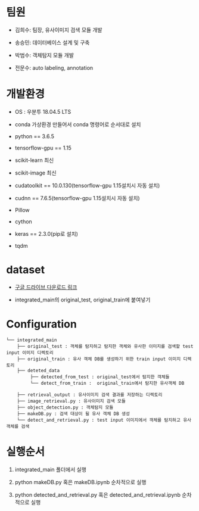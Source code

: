 
# 팀원

- 김희수: 팀장, 유사이미지 검색 모듈 개발

- 송승민: 데이터베이스 설계 및 구축

- 박범수: 객체탐지 모듈 개발

- 전문수: auto labeling, annotation

# 개발환경

- OS : 우분투 18.04.5 LTS

- conda 가상환경 만들어서 conda 명령어로 순서대로 설치

- python == 3.6.5

- tensorflow-gpu == 1.15

- scikit-learn 최신

- scikit-image 최신

- cudatoolkit == 10.0.130(tensorflow-gpu 1.15설치시 자동 설치)

- cudnn == 7.6.5(tensorflow-gpu 1.15설치시 자동 설치)

- Pillow

- cython

- keras == 2.3.0(pip로 설치)

- tqdm

# dataset

- [구글 드라이브 다운로드 링크](https://drive.google.com/drive/folders/1LUcWabcn_bu5u9iSkQN7LKuIzLStX832?usp=sharing)

- integrated_main의 original_test, original_train에 붙여넣기

# Configuration

```
└── integrated_main
    ├── original_test : 객체를 탐지하고 탐지한 객체와 유사한 이미지를 검색할 test input 이미지 디렉토리
    ├── original_train : 유사 객체 DB를 생성하기 위한 train input 이미지 디렉토리
    ├── deteted_data
         ├── detected_from_test : original_test에서 탐지한 객체들
         └── detect_from_train :  original_train에서 탐지한 유사객체 DB

    ├── retrieval_output : 유사이미지 검색 결과를 저장하는 디렉토리
    ├── image_retrieval.py : 유사이미지 검색 모듈
    ├── object_detection.py : 객체탐지 모듈
    ├── makeDB.py : 검색 대상이 될 유사 객체 DB 생성
    └── detect_and_retrieval.py : test input 이미지에서 객체를 탐지하고 유사 객체를 검색

```

# 실행순서

1. integrated_main 폴더에서 실행

2. python makeDB.py 혹은 makeDB.ipynb 순차적으로 실행

3. python detected_and_retrieval.py 혹은 detected_and_retrieval.ipynb 순차적으로 실행

